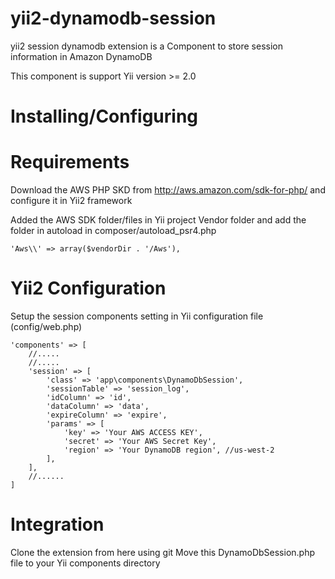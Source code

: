 # yii2-dynamodb-session
yii2 session dynamodb extension is a Component to store session information in Amazon DynamoDB

This component is support Yii version >= 2.0

# Installing/Configuring

# Requirements

Download the AWS PHP SKD from http://aws.amazon.com/sdk-for-php/ and configure it in Yii2 framework
	
Added the AWS SDK folder/files in Yii project Vendor folder and add the folder in autoload in composer/autoload_psr4.php
	
	'Aws\\' => array($vendorDir . '/Aws'),	
	
# Yii2 Configuration
Setup the session components setting in Yii configuration file (config/web.php)

	'components' => [
		//.....
		//.....
		'session' => [		
			'class' => 'app\components\DynamoDbSession',
			'sessionTable' => 'session_log',
			'idColumn' => 'id',
			'dataColumn' => 'data',
			'expireColumn' => 'expire',
			'params' => [
				'key' => 'Your AWS ACCESS KEY',
				'secret' => 'Your AWS Secret Key',
				'region' => 'Your DynamoDB region', //us-west-2
			],
		],
		//......		
	]
	
# Integration 
Clone the extension from here using git
Move this DynamoDbSession.php file to your Yii components directory 
